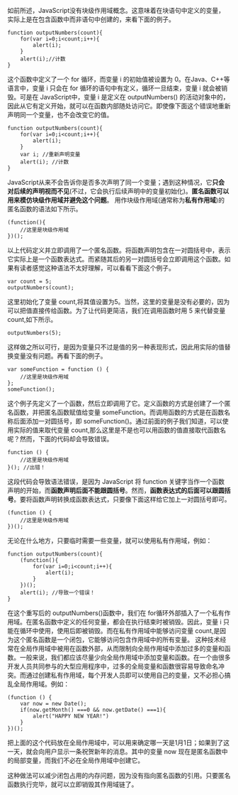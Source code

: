 如前所述，JavaScript没有块级作用域概念。这意味着在块语句中定义的变量，实际上是在包含函数中而非语句中创建的，来看下面的例子。

    function outputNumbers(count){
        for(var i=0;i<count;i++){
            alert(i);
        }
        alert(i);//计数
    }
    
这个函数中定义了一个 for 循环，而变量 i 的初始值被设置为 0。在Java、C++等语言中，变量 i 只会在 for 循环的语句中有定义，循环一旦结束，变量 i 就会被销毁。可是在 JavaScript中，变量 i 是定义在 outputNumbers() 的活动对象中的，因此从它有定义开始，就可以在函数内部随处访问它。即使像下面这个错误地重新声明同一个变量，也不会改变它的值。

    function outputNumbers(count){
        for(var i=0;i<count;i++){
            alert(i);
        }
        var i; //重新声明变量
        alert(i); //计数
    }

JavaScript从来不会告诉你是否多次声明了同一个变量；遇到这种情况，它**只会对后续的声明视而不见**(不过，它会执行后续声明中的变量初始化)。**匿名函数可以用来模仿块级作用域并避免这个问题**。
用作块级作用域(通常称为**私有作用域**)的匿名函数的语法如下所示。

    (function(){
        //这里是块级作用域
    })();
    
以上代码定义并立即调用了一个匿名函数。将函数声明包含在一对圆括号中，表示它实际上是一个函数表达式。而紧随其后的另一对圆括号会立即调用这个函数。如果有读者感觉这种语法不太好理解，可以看看下面这个例子。

    var count = 5;
    outputNumbers(count);
   
这里初始化了变量 count,将其值设置为5。当然，这里的变量是没有必要的，因为可以把值直接传给函数。为了让代码更简洁，我们在调用函数时用 5 来代替变量 count,如下所示。 

    outputNumbers(5);   
    
这样做之所以可行，是因为变量只不过是值的另一种表现形式，因此用实际的值替换变量没有问题。再看下面的例子。

    var someFunction = function () {
        //这里是块级作用域
    };
    someFunction();
    
这个例子先定义了一个函数，然后立即调用了它。定义函数的方式是创建了一个匿名函数，并把匿名函数赋值给变量 someFunction。而调用函数的方式是在函数名称后面添加一对圆括号，即 someFunction()。通过前面的例子我们知道，可以使用实际的值来取代变量 count,那么这里是不是也可以用函数的值直接取代函数名呢？然而，下面的代码却会导致错误。

    function () {
        //这里是块级作用域
    }(); //出错！
    
这段代码会导致语法错误，是因为 JavaScript 将 function 关键字当作一个函数声明的开始，而**函数声明后面不能跟圆括号**。然而，**函数表达式的后面可以跟圆括号**。要将函数声明转换成函数表达式，只要像下面这样给它加上一对圆括号即可。

    (function () {
        //这里是块级作用域
    })();
  
无论在什么地方，只要临时需要一些变量，就可以使用私有作用域，例如：

    function outputNumbers(count){
        (function(){
            for(var i=0;i<count;i++){
                alert(i);
            }
        })();
        alert(i); //导致一个错误！
    }
    
在这个重写后的 outputNumbers()函数中，我们在 for循环外部插入了一个私有作用域。在匿名函数中定义的任何变量，都会在执行结束时被销毁。因此，变量 i 只能在循环中使用，使用后即被销毁。而在私有作用域中能够访问变量 count,是因为这个匿名函数是一个闭包，它能够访问包含作用域中的所有变量。
这种技术经常在全局作用域中被用在函数外部，从而限制向全局作用域中添加过多的变量和函数。一般来说，我们都应该尽量少向全局作用域中添加变量和函数。在一个由很多开发人员共同参与的大型应用程序中，过多的全局变量和函数很容易导致命名冲突。而通过创建私有作用域，每个开发人员即可以使用自己的变量，又不必担心搞乱全局作用域。例如：

    (function () {
        var now = new Date();
        if(now.getMonth() ===0 && now.getDate() ===1){
            alert("HAPPY NEW YEAR!")
        }
    })();
    
把上面的这个代码放在全局作用域中，可以用来确定哪一天是1月1日；如果到了这一天，就会向用户显示一条祝贺新年的消息。其中的变量 now 现在是匿名函数中的局部变量，而我们不必在全局作用域中创建它。

这种做法可以减少闭包占用的内存问题，因为没有指向匿名函数的引用。只要匿名函数执行完毕，就可以立即销毁其作用域链了。      
